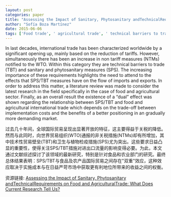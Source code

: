 ```yaml
---
layout: post
categories: paper
title: "Assessing the Impact of Sanitary, Phytosanitary andTechnicalRequirements on Food and AgriculturalTrade: What Does Current Research Tell Us?"
author: "Sofía Boza Martínez"
date: 2015-06-06
tags: ['Food trade', ' agricultural trade', ' technical barriers to trade', ' TBT', ' sanitary and phytosanitary measures', ' SPS', ' technical regulations']
---
```


In last decades, international trade has been characterized worldwide by a significant opening up, mainly based on the reduction of tariffs. However, simultaneously there has been an increase in non tariff measures (NTMs) notified to the WTO. Within this category they are technical barriers to trade (TBT) and sanitary and phytosanitary measures (SPS). The increasing importance of these requirements highlights the need to attend to the effects that SPS/TBT measures have on the flow of imports and exports. In order to address this matter, a literature review was made to consider the latest research in the field specifically in the case of food and agricultural sector. Finally, as an overall result the existence of a “dual” effect was shown regarding the relationship between SPS/TBT and food and agricultural international trade which depends on the trade-off between implementation costs and the benefits of a better positioning in an gradually more demanding market.

过去几十年间，全球国际贸易呈现出显著开放的特征，这主要得益于关税的降低。然而与此同时，向世界贸易组织(WTO)通报的非关税措施(NTMs)却有所增加，其中技术性贸易壁垒(TBT)和卫生与植物检疫措施(SPS)尤为突出。这些要求日益凸显的重要性，使得关注SPS/TBT措施对进出口流量的影响变得必要。为此，本文通过文献综述探讨了该领域的最新研究，特别是针对食品和农业部门的研究。最终总体结果表明：SPS/TBT与食品及农产品国际贸易之间存在"双重"效应，这种效应取决于实施成本与在日益严苛市场中获取更有利地位所带来的收益之间的权衡。

资源链接: [Assessing the Impact of Sanitary, Phytosanitary andTechnicalRequirements on Food and AgriculturalTrade: What Does Current Research Tell Us?](https://papers.ssrn.com/sol3/papers.cfm?abstract_id=2614352)
